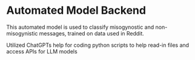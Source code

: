 # Automated Model Backend

This automated model is used to classify misogynostic and non-misogynistic messages, trained on data used in Reddit.

Utilized ChatGPTs help for coding python scripts to help read-in files and access APIs for LLM models
